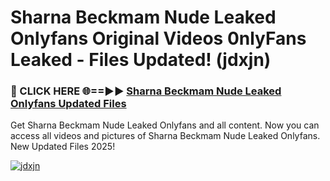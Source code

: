 # Sharna Beckmam Nude Leaked Onlyfans Original Videos 0nlyFans Leaked - Files Updated! (jdxjn)

<h3>🔴 CLICK HERE 🌐==►► <a href="https://tinyurl.com/ehrbuxhb" rel="nofollow">Sharna Beckmam Nude Leaked Onlyfans Updated Files</a></h3>

Get Sharna Beckmam Nude Leaked Onlyfans and all content. Now you can access all videos and pictures of Sharna Beckmam Nude Leaked Onlyfans. New Updated Files 2025!

[![jdxjn](https://i.imgur.com/lVYEuWS.gif)](https://tinyurl.com/ehrbuxhb)
